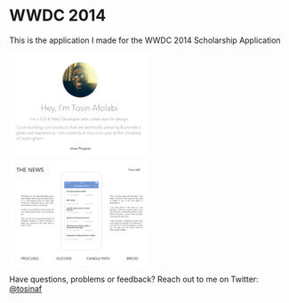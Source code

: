 WWDC 2014 
======

This is the application I made for the WWDC 2014 Scholarship Application

<img src="https://raw.githubusercontent.com/TosinAF/WWDC-2014/master/Screenshots/HomeView.png" height="50%" width="50%" />
<img src="https://raw.githubusercontent.com/TosinAF/WWDC-2014/master/Screenshots/ProjectView.png" height="50%" width="50%" />

Have questions, problems or feedback? Reach out to me on Twitter: [@tosinaf](https://twitter.com/tosinaf)